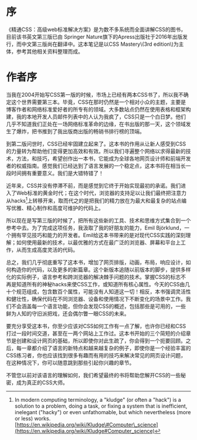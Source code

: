 # 序

《精通CSS：高级web标准解决方案》是为数不多系统而全面讲解CSS的图书，目前该书英文第三版已由 Springer Nature旗下的Apress出版社于2016年出版发行，而中文第三版尚在翻译中。这本笔记是以CSS Mastery\\(3rd edition\\)为主体，参考其他相关资料整理而成。

# 

# 作者序

当我在2004开始写CSS第一版的时候，市场上已经有两本CSS书了，所以我不确定这个世界需要第三本。毕竟，CSS在那时仍然是一个相对小众的主题，主要是博客作者和网络标准爱好者的所专有的领域。大多数站点仍然在使用表格和框架构建，我的本地开发人员邮件列表中的人认为我疯了，CSS只是一个白日梦。他们几乎不知道我们正处在一场网络标准革命的边缘，在书出版的那一天，这个领域发生了爆炸，把书推到了我出版商出版的畅销书排行榜的顶端。

到第二版问世时，CSS已经牢固建立起来了。这本书的作用从让新人感受到CSS的力量转为帮助他们变得更加高效和有效。所以我们寻遍整个网络以求得最新的技术，方法，和技巧，希望创作出一本书，它能成为全球各地网页设计师和前端开发者的权威指南。感觉我们已经达到了语言发展的一个稳定点，这本书将在相当长一段时间拥有重要意义。我们是大错特错了！

近年来，CSS并没有停滞不前，而是感觉到它终于开始实现最初的承诺。我们进入了Web标准的黄金时代；在这个时代，浏览器的支持足以让我们最终把注意力从hacks[^1]上转移开来，取而代之的是把我们的精力放在为最大和最复杂的站点编写优雅、精心制作和高度可维护的代码上。

所以现在是写第三版的时候了，把所有这些新的工具、技术和思维方式集合到一个参考中去。为了完成这项任务，我汲取了我的好朋友的能力，Emil Björklund，一个拥有罕见技巧和能力的开发者。Emil给这本书带来的是对现代CSS实践的深刻理解；如何使用最新的技术，以最优雅的方式在最广泛的浏览器、屏幕和平台上工作，从而生成高度灵活的代码。

总之，我们几乎彻底重写了这本书，增加了网页排版，动画，布局，响应设计，如何构造你的代码，以及更多的新篇章。这个新版本追随以前版本的脚步，提供多样化的实际例子，语言参考和跨浏览器的解决棘手问题的技术。掌握CSS的标志不再是知道所有的神秘hacks来使CSS工作，或知道所有核心属性。今天的CSS由几十个规范组成，包含数百个属性，可能没有人知道这一切！相反，本书强调灵活性和健壮性，确保代码在不同浏览器、设备和使用情况下不断变化的场景中工作。我们不会涵盖每一个语言功能，但你会发现CSS的概述，包括那些是可用的，一些鲜为人知的守旧派把戏，还会偶尔瞥一眼CSS的未来。

要充分享受这本书，你至少应该对CSS如何工作有一点了解，也许你已经和CSS打过一段时间交道，甚至在一两个网站上工作过。这本书开始的三个简短的介绍章节是创建和设计网页的基础，所以即使你对此生疏了，你会得到一个扼要回顾。之后，每一章都介绍了语言的新特点和越来越复杂的例子，即使你是一个经验丰富的CSS练习者，你也应该找到很多有趣而有用的技巧来解决常见的网页设计问题，在这种情况下，你可以随意跳到那些引起你兴趣的章节。

不管您以前对该语言的理解如何，我们希望最终的书将帮助您解开CSS的一些秘密，成为真正的CSS大师。

[^1]: In modern computing terminology, a "kludge" \(or often a "hack"\) is a solution to a problem, doing a task, or fixing a system that is inefficient, inelegant \("hacky"\) or even unfathomable, but which nevertheless \(more or less\) works.[https://en.wikipedia.org/wiki/Kludge\#Computer\_science](https://en.wikipedia.org/wiki/Kludge#Computer_science)

